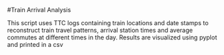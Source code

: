 #Train Arrival Analysis

This script uses TTC logs containing train locations and date stamps to reconstruct train travel patterns, arrival station times and average commutes at different times in the day. Results are visualized using pyplot and printed in a csv 
